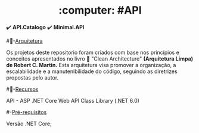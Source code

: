 <h1 align="center">:computer: #API</h1>

:heavy_check_mark: **API.Catalogo**
:heavy_check_mark: **Minimal.API**

#:open_file_folder:-[Arquitetura](#arquitetura)

Os projetos deste repositorio foram criados com base nos princípios e conceitos apresentados no livro :blue_book: "Clean Architecture" **(Arquitetura Limpa) de Robert C. Martin.** 
Esta arquitetura visa promover a organização, a escalabilidade e a manutenibilidade do código, seguindo as diretrizes propostas pelo autor.


#:pushpin:-[Recursos](#recursos)

API - ASP .NET Core Web API
Class Library (.NET 6.0)

#-[Pré-requisitos](#pré-requisitos)

Versão .NET Core;